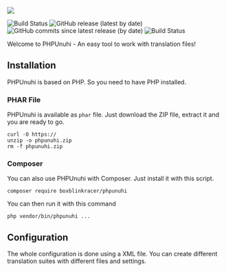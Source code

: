 [<img src="https://raw.githubusercontent.com/wiki/boxblinkracer/phpunuhi/assets/logo.png">]()

![Build Status](https://github.com/boxblinkracer/phpunuhi/actions/workflows/ci_pipe.yml/badge.svg) ![GitHub release (latest by date)](https://img.shields.io/github/v/release/boxblinkracer/phpunuhi) ![GitHub commits since latest release (by date)](https://img.shields.io/github/commits-since/phpunuhi/phpunuhi/latest) ![Build Status](https://github.com/boxblinkracer/phpunuhi/actions/workflows/nightly_build.yml/badge.svg)

Welcome to PHPUnuhi - An easy tool to work with translation files!

## Installation

PHPUnuhi is based on PHP. So you need to have PHP installed.

### PHAR File

PHPUnuhi is available as `phar` file.
Just download the ZIP file, extract it and you are ready to go.

```
curl -O https:// 
unzip -o phpunuhi.zip
rm -f phpunuhi.zip
```

### Composer

You can also use PHPUnuhi with Composer. Just install it with this script.

```
composer require boxblinkracer/phpunuhi
```

You can then run it with this command

```
php vendor/bin/phpunuhi ...
```

## Configuration

The whole configuration is done using a XML file.
You can create different translation suites with different files and settings.

